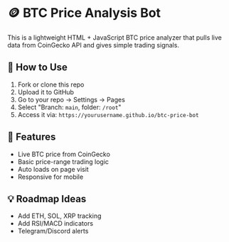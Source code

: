 # 🪙 BTC Price Analysis Bot

This is a lightweight HTML + JavaScript BTC price analyzer that pulls live data from CoinGecko API and gives simple trading signals.

## 🚀 How to Use

1. Fork or clone this repo
2. Upload it to GitHub
3. Go to your repo → Settings → Pages
4. Select "Branch: `main`, folder: `/root`"
5. Access it via: `https://yourusername.github.io/btc-price-bot`

## 📌 Features

- Live BTC price from CoinGecko
- Basic price-range trading logic
- Auto loads on page visit
- Responsive for mobile

## 💡 Roadmap Ideas

- Add ETH, SOL, XRP tracking
- Add RSI/MACD indicators
- Telegram/Discord alerts
